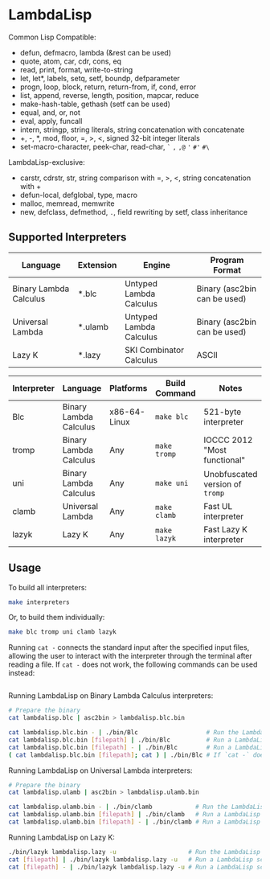 # LambdaLisp


Common Lisp Compatible:
- defun, defmacro, lambda (&rest can be used)
- quote, atom, car, cdr, cons, eq
- read, print, format, write-to-string
- let, let*, labels, setq, setf, boundp, defparameter
- progn, loop, block, return, return-from, if, cond, error
- list, append, reverse, length, position, mapcar, reduce
- make-hash-table, gethash (setf can be used)
- equal, and, or, not
- eval, apply, funcall
- intern, stringp, string literals, string concatenation with concatenate
- +, -, *, mod, floor, =, >, <, signed 32-bit integer literals
- set-macro-character, peek-char, read-char, `` ` ``   `,`   `,@`   `'`   `#'`   `#\`

LambdaLisp-exclusive:
- carstr, cdrstr, str, string comparison with =, >, <, string concatenation with +
- defun-local, defglobal, type, macro
- malloc, memread, memwrite
- new, defclass, defmethod, `.`, field rewriting by setf, class inheritance

## Supported Interpreters

| Language               | Extension | Engine                  | Program Format               |
|------------------------|-----------|-------------------------|------------------------------|
| Binary Lambda Calculus | *.blc     | Untyped Lambda Calculus | Binary (asc2bin can be used) |
| Universal Lambda       | *.ulamb   | Untyped Lambda Calculus | Binary (asc2bin can be used) |
| Lazy K                 | *.lazy    | SKI Combinator Calculus | ASCII                        |

| Interpreter      | Language               | Platforms    | Build Command | Notes                           |
|------------------|------------------------|--------------|---------------|---------------------------------|
| Blc              | Binary Lambda Calculus | x86-64-Linux | `make blc`    | 521-byte interpreter            |
| tromp            | Binary Lambda Calculus | Any          | `make tromp`  | IOCCC 2012 "Most functional"    |
| uni              | Binary Lambda Calculus | Any          | `make uni`    | Unobfuscated version of `tromp` |
| clamb            | Universal Lambda       | Any          | `make clamb`  | Fast UL interpreter             |
| lazyk            | Lazy K                 | Any          | `make lazyk`  | Fast Lazy K interpreter         |

## Usage
To build all interpreters:

```sh
make interpreters
```

Or, to build them individually:
```sh
make blc tromp uni clamb lazyk
```


Running `cat -` connects the standard input after the specified input files,
allowing the user to interact with the interpreter through the terminal after reading a file.
If `cat -` does not work, the following commands can be used instead:
```sh
```


Running LambdaLisp on Binary Lambda Calculus interpreters:
```sh
# Prepare the binary
cat lambdalisp.blc | asc2bin > lambdalisp.blc.bin

cat lambdalisp.blc.bin - | ./bin/Blc                   # Run the LambdaLisp REPL
cat lambdalisp.blc.bin [filepath] | ./bin/Blc          # Run a LambdaLisp script and exit
cat lambdalisp.blc.bin [filepath] - | ./bin/Blc        # Run a LambdaLisp script, then enter the REPL
( cat lambdalisp.blc.bin [filepath]; cat ) | ./bin/Blc # If `cat -` does not work, the following command can be used:
```

Running LambdaLisp on Universal Lambda interpreters:
```sh
# Prepare the binary
cat lambdalisp.ulamb | asc2bin > lambdalisp.ulamb.bin

cat lambdalisp.ulamb.bin - | ./bin/clamb            # Run the LambdaLisp REPL
cat lambdalisp.ulamb.bin [filepath] | ./bin/clamb   # Run a LambdaLisp script and exit
cat lambdalisp.ulamb.bin [filepath] - | ./bin/clamb # Run a LambdaLisp script, then enter the REPL
```

Running LambdaLisp on Lazy K:
```sh
./bin/lazyk lambdalisp.lazy -u                    # Run the LambdaLisp REPL. The -u option is required for interactive programs
cat [filepath] | ./bin/lazyk lambdalisp.lazy -u   # Run a LambdaLisp script and exit
cat [filepath] - | ./bin/lazyk lambdalisp.lazy -u # Run a LambdaLisp script, then enter the REPL
```

